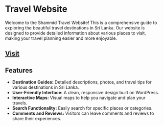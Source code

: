 # Travel Website
Welcome to the Shammid Travel Website! This is a comprehensive guide to exploring the beautiful travel destinations in Sri Lanka. Our website is designed to provide detailed information about various places to visit, making your travel planning easier and more enjoyable.

## [Visit](https://shammid.com/)

## Features
- **Destination Guides:** Detailed descriptions, photos, and travel tips for various destinations in Sri Lanka.
- **User-Friendly Interface:** A clean, responsive design built on WordPress.
- **Interactive Maps:** Visual maps to help you navigate and plan your travels.
- **Search Functionality:** Easily search for specific places or categories.
- **Comments and Reviews:** Visitors can leave comments and reviews to share their experiences.
  
